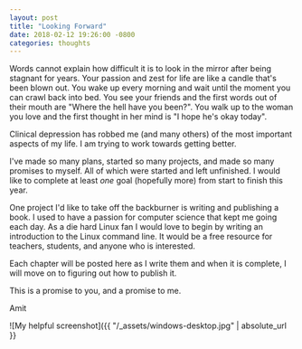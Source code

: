 ```yaml
---
layout: post
title: "Looking Forward"
date: 2018-02-12 19:26:00 -0800
categories: thoughts
---
```

Words cannot explain how difficult it is to look in the mirror after being stagnant for years. Your passion and zest for life are like a candle that's been blown out. You wake up every morning and wait until the moment you can crawl back into bed. You see your friends and the first words out of their mouth are "Where the hell have you been?". You walk up to the woman you love and the first thought in her mind is "I hope he's okay today".

Clinical depression has robbed me (and many others) of the most important aspects of my life. I am trying to work towards getting better.

I've made so many plans, started so many projects, and made so many promises to myself. All of which were started and left unfinished. I would like to complete at least _one_ goal (hopefully more) from start to finish this year.

One project I'd like to take off the backburner is writing and publishing a book. I used to have a passion for computer science that kept me going each day. As a die hard Linux fan I would love to begin by writing an introduction to the Linux command line. It would be a free resource for teachers, students, and anyone who is interested.

Each chapter will be posted here as I write them and when it is complete, I will move on to figuring out how to publish it.

This is a promise to you, and a promise to me.

Amit

![My helpful screenshot]({{ "/_assets/windows-desktop.jpg" | absolute_url }}
